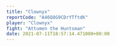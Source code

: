 ```yaml
---
title: "Clownyx"
reportCode: "A46Q8G9CDrYTftdK"
player: "Clownyx"
fight: "Attumen the Huntsman"
date: 2021-07-11T18:57:14.471000+00:00
---
```


